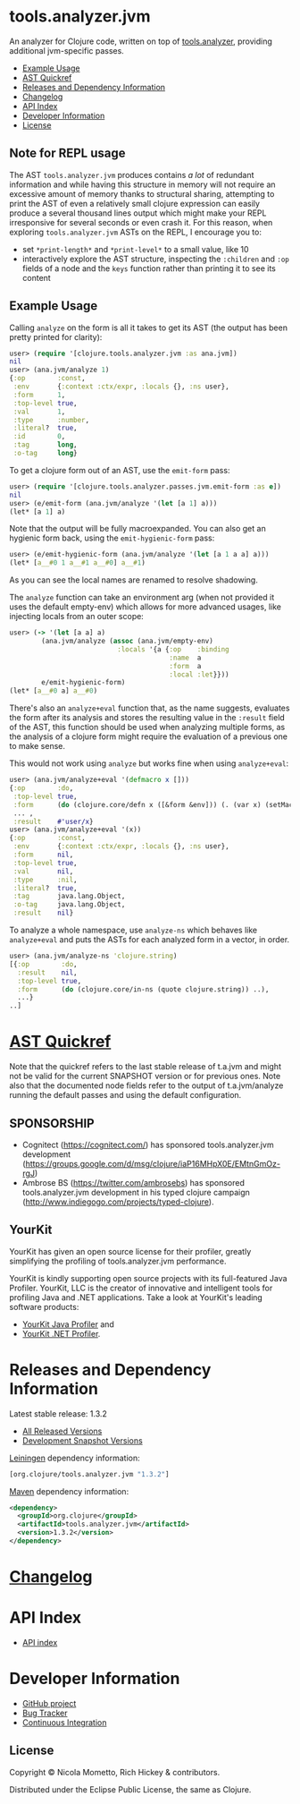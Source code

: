# tools.analyzer.jvm

An analyzer for Clojure code, written on top of [tools.analyzer](https://github.com/clojure/tools.analyzer), providing additional jvm-specific passes.

* [Example Usage](#example-usage)
* [AST Quickref](#ast-quickref)
* [Releases and Dependency Information](#releases-and-dependency-information)
* [Changelog](#changelog)
* [API Index](#api-index)
* [Developer Information](#developer-information)
* [License](#license)

## Note for REPL usage

The AST `tools.analyzer.jvm` produces contains *a lot* of redundant information and while having this structure in memory will not require an excessive amount of memory thanks to structural sharing, attempting to print the AST of even a relatively small clojure expression can easily produce a several thousand lines output which might make your REPL irresponsive for several seconds or even crash it.
For this reason, when exploring `tools.analyzer.jvm` ASTs on the REPL, I encourage you to:
* set `*print-length*` and `*print-level*` to a small value, like 10
* interactively explore the AST structure, inspecting the `:children` and `:op` fields of a node and the `keys` function rather than printing it to see its content

## Example Usage

Calling `analyze` on the form is all it takes to get its AST (the output has been pretty printed for clarity):
```clojure
user> (require '[clojure.tools.analyzer.jvm :as ana.jvm])
nil
user> (ana.jvm/analyze 1)
{:op        :const,
 :env       {:context :ctx/expr, :locals {}, :ns user},
 :form      1,
 :top-level true,
 :val       1,
 :type      :number,
 :literal?  true,
 :id        0,
 :tag       long,
 :o-tag     long}
```

To get a clojure form out of an AST, use the `emit-form` pass:
```clojure
user> (require '[clojure.tools.analyzer.passes.jvm.emit-form :as e])
nil
user> (e/emit-form (ana.jvm/analyze '(let [a 1] a)))
(let* [a 1] a)
```
Note that the output will be fully macroexpanded.
You can also get an hygienic form back, using the `emit-hygienic-form` pass:
```clojure
user> (e/emit-hygienic-form (ana.jvm/analyze '(let [a 1 a a] a)))
(let* [a__#0 1 a__#1 a__#0] a__#1)
```
As you can see the local names are renamed to resolve shadowing.

The `analyze` function can take an environment arg (when not provided it uses the default empty-env) which allows for more advanced usages, like injecting locals from an outer scope:
```clojure
user> (-> '(let [a a] a)
        (ana.jvm/analyze (assoc (ana.jvm/empty-env)
                           :locals '{a {:op    :binding
                                        :name  a
                                        :form  a
                                        :local :let}}))
        e/emit-hygienic-form)
(let* [a__#0 a] a__#0)
```

There's also an `analyze+eval` function that, as the name suggests, evaluates the form after its analysis and stores the resulting value in the `:result` field of the AST, this function should be used when analyzing multiple forms, as the analysis of a clojure form might require the evaluation of a previous one to make sense.

This would not work using `analyze` but works fine when using `analyze+eval`:
```clojure
user> (ana.jvm/analyze+eval '(defmacro x []))
{:op        :do,
 :top-level true,
 :form      (do (clojure.core/defn x ([&form &env])) (. (var x) (setMacro)) (var x)),
 ... ,
 :result    #'user/x}
user> (ana.jvm/analyze+eval '(x))
{:op        :const,
 :env       {:context :ctx/expr, :locals {}, :ns user},
 :form      nil,
 :top-level true,
 :val       nil,
 :type      :nil,
 :literal?  true,
 :tag       java.lang.Object,
 :o-tag     java.lang.Object,
 :result    nil}
```

To analyze a whole namespace, use `analyze-ns` which behaves like `analyze+eval` and puts the ASTs for each analyzed form in a vector, in order.
```clojure
user> (ana.jvm/analyze-ns 'clojure.string)
[{:op        :do,
  :result    nil,
  :top-level true,
  :form      (do (clojure.core/in-ns (quote clojure.string)) ..),
  ...}
..]
```

[AST Quickref](https://clojure.github.io/tools.analyzer.jvm/spec/quickref.html)
========================================
Note that the quickref refers to the last stable release of t.a.jvm and might not be valid for the current SNAPSHOT version or for previous ones.
Note also that the documented node fields refer to the output of t.a.jvm/analyze running the default passes and using the default configuration.

## SPONSORSHIP

* Cognitect (https://cognitect.com/) has sponsored tools.analyzer.jvm development (https://groups.google.com/d/msg/clojure/iaP16MHpX0E/EMtnGmOz-rgJ)
* Ambrose BS (https://twitter.com/ambrosebs) has sponsored tools.analyzer.jvm development in his typed clojure campaign (http://www.indiegogo.com/projects/typed-clojure).

## YourKit

YourKit has given an open source license for their profiler, greatly simplifying the profiling of tools.analyzer.jvm performance.

YourKit is kindly supporting open source projects with its full-featured Java Profiler. YourKit, LLC is the creator of innovative and intelligent tools for profiling Java and .NET applications. Take a look at YourKit's leading software products:

* <a href="https://www.yourkit.com/java/profiler/index.jsp">YourKit Java Profiler</a> and
* <a href="https://www.yourkit.com/.net/profiler/index.jsp">YourKit .NET Profiler</a>.

Releases and Dependency Information
========================================

Latest stable release: 1.3.2

* [All Released Versions](https://search.maven.org/#search%7Cgav%7C1%7Cg%3A%22org.clojure%22%20AND%20a%3A%22tools.analyzer.jvm%22)
* [Development Snapshot Versions](https://oss.sonatype.org/index.html#nexus-search;gav%7Eorg.clojure%7Etools.analyzer.jvm%7E%7E%7E)

[Leiningen](https://github.com/technomancy/leiningen) dependency information:

```clojure
[org.clojure/tools.analyzer.jvm "1.3.2"]
```

[Maven](https://maven.apache.org/) dependency information:

```xml
<dependency>
  <groupId>org.clojure</groupId>
  <artifactId>tools.analyzer.jvm</artifactId>
  <version>1.3.2</version>
</dependency>
```

[Changelog](CHANGELOG.md)
========================================

API Index
========================================

* [API index](https://clojure.github.io/tools.analyzer.jvm)

Developer Information
========================================

* [GitHub project](https://github.com/clojure/tools.analyzer.jvm)
* [Bug Tracker](https://clojure.atlassian.net/browse/TANAL)
* [Continuous Integration](https://github.com/clojure/tools.analyzer.jvm/actions/workflows/test.yml)

## License

Copyright © Nicola Mometto, Rich Hickey & contributors.

Distributed under the Eclipse Public License, the same as Clojure.
